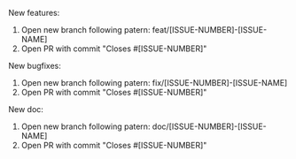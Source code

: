 New features:

1. Open new branch following patern: feat/[ISSUE-NUMBER]-[ISSUE-NAME]
2. Open PR with commit "Closes #[ISSUE-NUMBER]"

New bugfixes:

1. Open new branch following patern: fix/[ISSUE-NUMBER]-[ISSUE-NAME]
2. Open PR with commit "Closes #[ISSUE-NUMBER]"

New doc:

1. Open new branch following patern: doc/[ISSUE-NUMBER]-[ISSUE-NAME]
2. Open PR with commit "Closes #[ISSUE-NUMBER]"
